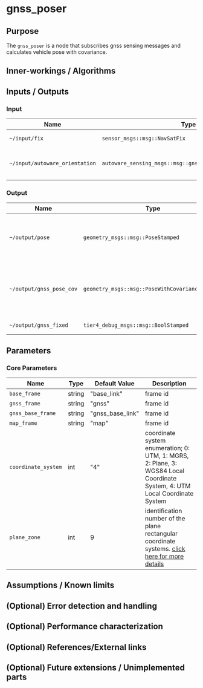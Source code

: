 # gnss_poser

## Purpose

The `gnss_poser` is a node that subscribes gnss sensing messages and calculates vehicle pose with covariance.

## Inner-workings / Algorithms

## Inputs / Outputs

### Input

| Name                           | Type                                                       | Description                                                                                                                    |
| ------------------------------ | ---------------------------------------------------------- | ------------------------------------------------------------------------------------------------------------------------------ |
| `~/input/fix`                  | `sensor_msgs::msg::NavSatFix`                              | gnss status message                                                                                                            |
| `~/input/autoware_orientation` | `autoware_sensing_msgs::msg::gnss_ins_orientation_stamped` | orientation [click here for more details](https://github.com/autowarefoundation/autoware_msgs/tree/main/autoware_sensing_msgs) |

### Output

| Name                     | Type                                            | Description                                                    |
| ------------------------ | ----------------------------------------------- | -------------------------------------------------------------- |
| `~/output/pose`          | `geometry_msgs::msg::PoseStamped`               | vehicle pose calculated from gnss sensing data                 |
| `~/output/gnss_pose_cov` | `geometry_msgs::msg::PoseWithCovarianceStamped` | vehicle pose with covariance calculated from gnss sensing data |
| `~/output/gnss_fixed`    | `tier4_debug_msgs::msg::BoolStamped`            | gnss fix status                                                |

## Parameters

### Core Parameters

| Name                 | Type   | Default Value    | Description                                                                                                                                |
| -------------------- | ------ | ---------------- | ------------------------------------------------------------------------------------------------------------------------------------------ |
| `base_frame`         | string | "base_link"      | frame id                                                                                                                                   |
| `gnss_frame`         | string | "gnss"           | frame id                                                                                                                                   |
| `gnss_base_frame`    | string | "gnss_base_link" | frame id                                                                                                                                   |
| `map_frame`          | string | "map"            | frame id                                                                                                                                   |
| `coordinate_system`  | int    | "4"              | coordinate system enumeration; 0: UTM, 1: MGRS, 2: Plane, 3: WGS84 Local Coordinate System, 4: UTM Local Coordinate System                 |
| `plane_zone`         | int    | 9                | identification number of the plane rectangular coordinate systems. [click here for more details](https://www.gsi.go.jp/LAW/heimencho.html) |

## Assumptions / Known limits

## (Optional) Error detection and handling

## (Optional) Performance characterization

## (Optional) References/External links

## (Optional) Future extensions / Unimplemented parts
